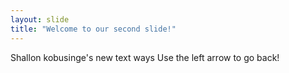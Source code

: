 ```yaml
---
layout: slide
title: "Welcome to our second slide!"
---
```

Shallon kobusinge's new text ways
Use the left arrow to go back!
